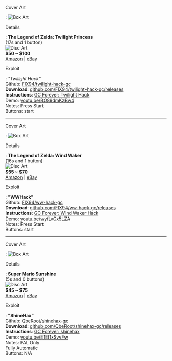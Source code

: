 Cover Art

: ![][box-0-0]

Details

: **The Legend of Zelda: Twilight Princess** \
(17s and 1 button) \
![][disc-0-0] \
**$50 ~ $100** \
[Amazon](https://amzn.to/3ceOPP4) \| [eBay](https://ebay.us/U6lK9d)

Exploit

: _"Twilight Hack"_ \
Github: [FIX94/twilight-hack-gc][source-0-0] \
**Download**: [github.com/FIX94/twilight-hack-gc/releases][download-0-0] \
**Instructions**: [GC Forever: Twilight Hack][readme-0-0] \
Demo: [youtu.be/BO89dmKzBw4][demo-0-0] \
Notes: Press Start \
Buttons: start

---

Cover Art

: ![][box-0-1]

Details

: **The Legend of Zelda: Wind Waker** \
(16s and 1 button) \
![][disc-0-1] \
**$55 ~ $70** \
[Amazon](https://amzn.to/2ObHGHn) \| [eBay](https://ebay.us/LcUYUr)

Exploit

: **"WWHack"** \
Github: [FIX94/ww-hack-gc][source-0-1] \
**Download**: [github.com/FIX94/ww-hack-gc/releases][download-0-1] \
**Instructions**: [GC Forever: Wind Waker Hack][readme-0-1] \
Demo: [youtu.be/wyfLvGx5LZA][demo-0-1] \
Notes: Press Start \
Buttons: start

---

Cover Art

: ![][box-0-2]

Details

: **Super Mario Sunshine** \
(5s and 0 buttons) \
![][disc-0-2] \
**$45 ~ $75** \
[Amazon](https://local.kit.co/Proxy.ashx?TSID=25396&GR_URL=http%3A%2F%2Fwww.amazon.co.uk%2Fdp%2FB00006GSHY&TRACK=coolaj86&amazon-ids-by-cc=US%3Dco0dcd-20%2CCA%3Dcoolaj86-20%2CGB%3Dcoolaj86-21) \| [eBay](https://ebay.us/ctZ08l)

Exploit

: **"ShineHax"** \
Github: [QbeRoot/shinehax-gc][source-0-2] \
**Download**: [github.com/QbeRoot/shinehax-gc/releases][download-0-2] \
**Instructions**: [GC Forever: shinehax][readme-0-2] \
Demo: [youtu.be/E1Ef1xSvvFw][demo-0-2] \
Notes: PAL Only \
Fully Automatic \
Buttons: N/A

[box-0-0]: https://i.imgur.com/wpxhgcc.jpg "Box Art"
[disc-0-0]: https://i.imgur.com/F5HERXM.png "Disc Art"
[source-0-0]: https://github.com/FIX94/twilight-hack-gc "Source Code"
[download-0-0]: https://github.com/FIX94/twilight-hack-gc/releases "Download"
[readme-0-0]: http://www.gc-forever.com/forums/viewtopic.php?f=39&t=3306 "Instructions"
[demo-0-0]: https://youtu.be/BO89dmKzBw4 "YouTube Demo"
[box-0-1]: https://i.imgur.com/7dW2Gll.jpg "Box Art"
[disc-0-1]: https://i.imgur.com/n4fRV79.png "Disc Art"
[source-0-1]: https://github.com/FIX94/ww-hack-gc "Source Code"
[download-0-1]: https://github.com/FIX94/ww-hack-gc/releases "Download"
[readme-0-1]: http://www.gc-forever.com/forums/viewtopic.php?f=39&t=3311 "Instructions"
[demo-0-1]: https://youtu.be/wyfLvGx5LZA "YouTube Demo"
[box-0-2]: https://i.imgur.com/Rwanv1X.jpg "Box Art"
[disc-0-2]: https://i.imgur.com/yL3OiF9.png "Disc Art"
[source-0-2]: https://github.com/QbeRoot/shinehax-gc "Source Code"
[download-0-2]: https://github.com/QbeRoot/shinehax-gc/releases "Download"
[readme-0-2]: http://www.gc-forever.com/forums/viewtopic.php?f=39&t=4500 "Instructions"
[demo-0-2]: https://youtu.be/E1Ef1xSvvFw?t=134 "YouTube Demo"
